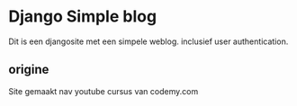 # Django Simple blog

 Dit is een djangosite met een simpele weblog. inclusief user authentication.

## origine

Site gemaakt nav youtube cursus van codemy.com
